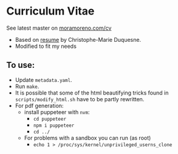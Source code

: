 # Curriculum Vitae

See latest master on [moramoreno.com/cv](https://moramoreno.com/cv/)

* Based on [resume](https://github.com/chmduquesne/resume) by Christophe-Marie Duquesne.
* Modified to fit my needs

## To use:

* Update `metadata.yaml`.
* Run `make`.
* It is possible that some of the html beautifying tricks found in `scripts/modify_html.sh` have to be partly rewritten.
* For pdf generation:
    - install puppeteer with `nvm`:
        - `cd puppeteer`
        - `npm i puppeteer`
        - `cd ../`
    - For problems with a sandbox you can run (as root)
        - `echo 1 > /proc/sys/kernel/unprivileged_userns_clone`
